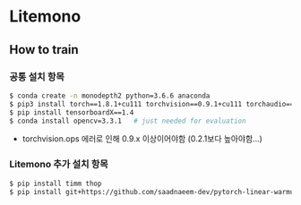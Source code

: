# Litemono

## How to train
### 공통 설치 항목

```bash
$ conda create -n monodepth2 python=3.6.6 anaconda
$ pip3 install torch==1.8.1+cu111 torchvision==0.9.1+cu111 torchaudio===0.8.1 -f https://download.pytorch.org/whl/torch_stable.html
$ pip install tensorboardX==1.4
$ conda install opencv=3.3.1   # just needed for evaluation
```

- torchvision.ops 에러로 인해 0.9.x 이상이어야함 (0.2.1보다 높아야함…)

### Litemono 추가 설치 항목

```bash
$ pip install timm thop
$ pip install git+https://github.com/saadnaeem-dev/pytorch-linear-warmup-cosine-annealing-warm-restarts-weight-decay
```
